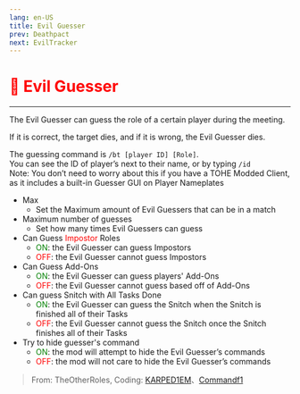 ```yaml
---
lang: en-US
title: Evil Guesser
prev: Deathpact
next: EvilTracker
---
```


# <font color="red">🔪 <b>Evil Guesser</b></font> <Badge text="Killing" type="tip" vertical="middle"/>

***

The Evil Guesser can guess the role of a certain player during the meeting.

If it is correct, the target dies, and if it is wrong, the Evil Guesser dies.

The guessing command is `/bt [player ID] [Role]`.<br>
You can see the ID of player’s next to their name, or by typing `/id`<br>
Note: You don’t need to worry about this if you have a TOHE Modded Client, as it includes a built-in Guesser GUI on Player Nameplates

- Max
  - Set the Maximum amount of Evil Guessers that can be in a match
- Maximum number of guesses
  - Set how many times Evil Guessers can guess
- Can Guess <font color=red>Impostor</font> Roles
  - <font color=green>ON</font>: the Evil Guesser can guess Impostors
  - <font color=red>OFF</font>: the Evil Guesser cannot guess Impostors
- Can Guess Add-Ons
  - <font color=green>ON</font>: the Evil Guesser can guess players' Add-Ons
  - <font color=red>OFF</font>: the Evil Guesser cannot guess based off of Add-Ons
- Can guess Snitch with All Tasks Done
  - <font color=green>ON</font>: the Evil Guesser can guess the Snitch when the Snitch is finished all of their Tasks
  - <font color=red>OFF</font>: the Evil Guesser cannot guess the Snitch once the Snitch finishes all of their Tasks
- Try to hide guesser's command
  - <font color=green>ON</font>: the mod will attempt to hide the Evil Guesser’s commands
  - <font color=red>OFF</font>: the mod will not care to hide the Evil Guesser’s commands

> From: TheOtherRoles, Coding: [KARPED1EM](https://github.com/KARPED1EM)、[Commandf1](https://github.com/commandf1)
